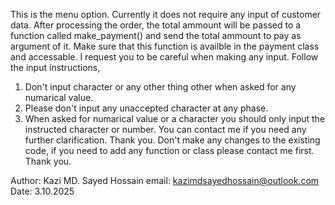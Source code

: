 This is the menu option. Currently it does not require any input of customer data. After 
processing the order, the total ammount will be passed to a function called make_payment()
and send the total ammount to pay as argument of it. Make sure that this function is availble
in the payment class and accessable. I request you to be careful when making any input.
Follow the input instructions,
1. Don't input character or any other thing other when asked for any numarical value.
2. Please don't input any unaccepted character at any phase.
3. When asked for numarical value or a character you should only input the instructed character
   or number.
You can contact me if you need any further clarification. Thank you.
Don't make any changes to the existing code, if you need to add any function or class
please contact me first. Thank you.

Author: Kazi MD. Sayed Hossain
email: kazimdsayedhossain@outlook.com
Date: 3.10.2025

